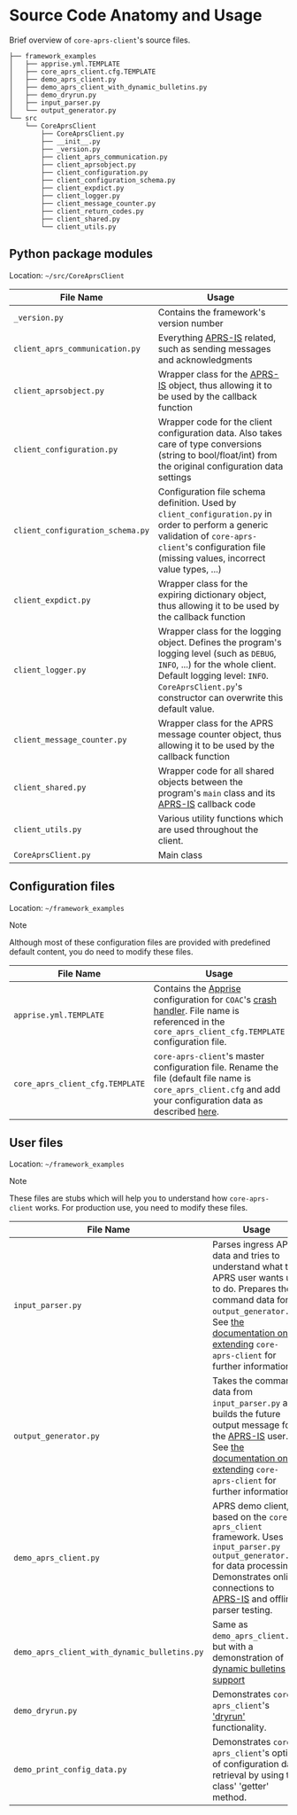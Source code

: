 # Source Code Anatomy and Usage

Brief overview of `core-aprs-client`'s source files. 

```
├── framework_examples
│   ├── apprise.yml.TEMPLATE
│   ├── core_aprs_client.cfg.TEMPLATE
│   ├── demo_aprs_client.py
│   ├── demo_aprs_client_with_dynamic_bulletins.py
│   ├── demo_dryrun.py
│   ├── input_parser.py
│   └── output_generator.py
└── src
    └── CoreAprsClient
        ├── CoreAprsClient.py
        ├── __init__.py
        ├── _version.py
        ├── client_aprs_communication.py
        ├── client_aprsobject.py
        ├── client_configuration.py
        ├── client_configuration_schema.py
        ├── client_expdict.py
        ├── client_logger.py
        ├── client_message_counter.py
        ├── client_return_codes.py
        ├── client_shared.py
        └── client_utils.py
```

## Python package modules

Location: `~/src/CoreAprsClient`

| File Name                        | Usage                                                                                                                                                                                                                             |
|----------------------------------|-----------------------------------------------------------------------------------------------------------------------------------------------------------------------------------------------------------------------------------|
| `_version.py`                    | Contains the framework's version number                                                                                                                                                                                           |
| `client_aprs_communication.py`   | Everything [APRS-IS](https://aprs-is.net/) related, such as sending messages and acknowledgments                                                                                                                                  |
| `client_aprsobject.py`           | Wrapper class for the [APRS-IS](https://aprs-is.net/) object, thus allowing it to be used by the callback function                                                                                                                |
| `client_configuration.py`        | Wrapper code for the client configuration data. Also takes care of type conversions (string to bool/float/int) from the original configuration data settings                                                                      |
| `client_configuration_schema.py` | Configuration file schema definition. Used by `client_configuration.py` in order to perform a generic validation of `core-aprs-client`'s configuration file (missing values, incorrect value types, ...)                          |
| `client_expdict.py`              | Wrapper class for the expiring dictionary object, thus allowing it to be used by the callback function                                                                                                                            |
| `client_logger.py`               | Wrapper class for the logging object. Defines the program's logging level (such as `DEBUG`, `INFO`, ...) for the whole client. Default logging level: `INFO`. `CoreAprsClient.py`'s constructor can overwrite this default value. |
| `client_message_counter.py`      | Wrapper class for the APRS message counter object, thus allowing it to be used by the callback function                                                                                                                           |
| `client_shared.py`               | Wrapper code for all shared objects between the program's `main` class and its [APRS-IS](https://aprs-is.net/) callback code                                                                                                      |
| `client_utils.py`                | Various utility functions which are used throughout the client.                                                                                                                                                                   |
| `CoreAprsClient.py`              | Main class                                                                                                                                                                                                                        |

## Configuration files 

Location: `~/framework_examples`

>[!NOTE]
>Although most of these configuration files are provided with predefined default content, you do need to modify these files.

| File Name                       | Usage                                                                                                                                                                                                                                           |
|---------------------------------|-------------------------------------------------------------------------------------------------------------------------------------------------------------------------------------------------------------------------------------------------|
| `apprise.yml.TEMPLATE`          | Contains the [Apprise](https://www.github.com/caronc/apprise) configuration for `COAC`'s [crash handler](configuration_subsections/config_crash_handler.md). File name is referenced in the `core_aprs_client_cfg.TEMPLATE` configuration file. |
| `core_aprs_client_cfg.TEMPLATE` | `core-aprs-client`'s master configuration file. Rename the file (default file name is `core_aprs_client.cfg` and add your configuration data as described [here](configuration.md).                                                             |

## User files

Location: `~/framework_examples`

>[!NOTE]
>These files are stubs which will help you to understand how `core-aprs-client` works. For production use, you need to modify these files.

| File Name                                    | Usage                                                                                                                                                                                                                                                                                         |
|----------------------------------------------|-----------------------------------------------------------------------------------------------------------------------------------------------------------------------------------------------------------------------------------------------------------------------------------------------|
| `input_parser.py`                            | Parses ingress APRS data and tries to understand what the APRS user wants us to do. Prepares the command data for `output_generator.py`. See [the documentation on extending](/docs/framework_usage.md#extending-the-input-parser-input_parserpy) `core-aprs-client` for further information. |
| `output_generator.py`                        | Takes the command data from `input_parser.py` and builds the future output message for the [APRS-IS](https://aprs-is.net/) user. See [the documentation on extending](/docs/framework_usage.md#extending-the-output-generator-output_generatorpy) `core-aprs-client` for further information. |
| `demo_aprs_client.py`                        | APRS demo client, based on the `core-aprs_client` framework. Uses `input_parser.py` `output_generator.py` for data processing. Demonstrates online connections to [APRS-IS](https://aprs-is.net/) and offline parser testing.                                                                 |
| `demo_aprs_client_with_dynamic_bulletins.py` | Same as `demo_aprs_client.py`, but with a demonstration of [dynamic bulletins support](coreaprsclient_class.md#use-of-dynamic-content-for-aprs-bulletins-additional-to-static-bulletin-content)                                                                                               |
| `demo_dryrun.py`                             | Demonstrates `core-aprs_client`'s ['dryrun'](coreaprsclient_class.md#dryrun_testcall-class-method) functionality.                                                                                                                                                                             |
| `demo_print_config_data.py`                  | Demonstrates `core-aprs_client`'s option of configuration data retrieval by using the class' 'getter' method.                                                                                                                                                                                 |
